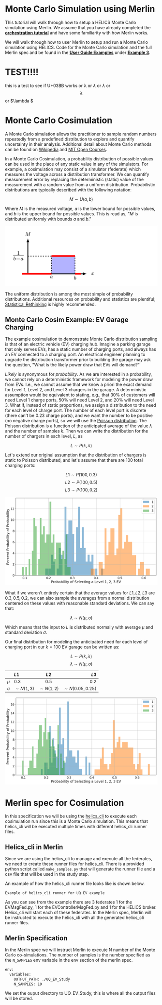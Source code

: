 
# Monte Carlo Simulation using Merlin

This tutorial will walk through how to setup a HELICS Monte Carlo simulation
using Merlin. We assume that you have already completed the
[**orchestration tutorial**](orchestration.md) and have some
familiarity with how Merlin works.

We will walk through how to user Merlin to setup and run a Monte Carlo simulation using HELICS. Code for the Monte Carlo simulation and the
full Merlin spec and be found in the [**User Guide Examples**](https://github.com/GMLC-TDC/HELICS/tree/v3userguide/examples/user_guide_examples/) under [**Example 3**](https://github.com/GMLC-TDC/HELICS/tree/v3userguide/examples/user_guide_examples/Example_3).

# TEST!!!!

this is a test to see if U+03BB works or λ or $\lambda$ or _λ_ or $$\lambda$$ or $\lambda $ 

# Monte Carlo Cosimulation

A Monte Carlo simulation allows the practitioner to sample random numbers repeatedly from a predefined distribution to explore and quantify uncertainty in their analysis. Additional detail about Monte Carlo methods can be found on [Wikipedia](https://en.wikipedia.org/wiki/Monte_Carlo_method) and [MIT Open Courses](https://www.youtube.com/watch?v=OgO1gpXSUzU).

In a Monte Carlo Cosimulation, a probability distribution of possible values can be   used in the place of any static value in any of the simulators. For example, a cosimulation may consist of a simulator (federate) which measures the voltage across a distribution transformer. We can quantify measurement error by replacing the deterministic (static) value of the measurement with a random value from a uniform distribution. Probabilistic distributions are typically described with the following notation:

$$ M \sim U(a,b) $$

Where $M$ is the measured voltage, $a$ is the lower bound for possible values, and $b$ is the upper bound for possible values. This is read as, "$M$
 is distributed uniformly with bounds $a$ and $b$." 
 
 ![](../img/uniform_dist.png)

The uniform distribution is among the most simple of probability distributions. Additional resources on probability and statistics are plentiful; [Statistical Rethinking](https://xcelab.net/rm/statistical-rethinking/) is highly recommended.

## Monte Carlo Cosim Example: EV Garage Charging

The example cosimulation to demonstrate Monte Carlo distribution sampling is that of an electric vehicle (EV) charging hub. Imagine a parking garage that only serves EVs, has a static number of charging ports, and always has an EV connected to a charging port. An electrical engineer planning to upgrade the distribution transformer prior to building the garage may ask the question, "What is the likely power draw that EVs will demand?"

*Likely* is synonymous for *probability*. As we are interested in a probability, we cannot rely on a deterministic framework for modeling the power draw from EVs. I.e., we cannot assume that we know a priori the exact demand for Level 1, Level 2, and Level 3 chargers in the garage. A deterministic assumption would be equivalent to stating, e.g., that 30% of customers will need Level 1 charge ports, 50% will need Level 2, and 20% will need Level 3. What if, instead of static proportions, we assign a distribution to the need for each level of charge port. The number of each level port is discrete (there can't be 0.23 charge ports), and we want the number to be positive (no negative charge ports), so we will use the [Poisson distribution](https://en.wikipedia.org/wiki/Poisson_distribution). The Poisson distribution is a function of the anticipated average of the value $\lambda$ and the number of samples $k$. Then we can write the distribution for the number of chargers in each level, $L$, as

 $$ L \sim P(k,\lambda) $$

Let's extend our original assumption that the distribution of chargers is static to Poisson distributed, and let's assume that there are 100 total charging ports:

 $$ L1 \sim P(100,0.3) $$
 $$ L2 \sim P(100,0.5) $$
 $$ L3 \sim P(100,0.2) $$
 
  ![](../img/EVPoisson.png)
 
 What if we weren't entirely certain that the average values for $L1, L2, L3$ are $0.3, 0.5, 0.2$, we can also sample the averages from a normal distribution centered on these values with reasonable standard deviations. We can say that:
 
 $$ \lambda \sim N(\mu,\sigma) $$
 
 Which means that the input to $L$ is distributed normally with average $\mu$ and standard deviation $\sigma$.
 
 Our final distribution for modeling the anticipated need for each level of charging port in our $k = 100$ EV garage can be written as:
 
 $$ L \sim P(k,\lambda) $$
 $$ \lambda \sim N(\mu,\sigma)  $$
 
<center>

|			  | $L1$   |      $L2$      |  $L3$ |
|----------|:----------|:-------------:|------:|
| $\mu$ |  0.3|  0.5 | 0.2|
| $\sigma$ |  $\sim N(1,3)$ |    $\sim N(1,2)$   |   $\sim N(0.05,0.25)$ |

</center>

  ![](../img/EVfulldist.png)
 
# Merlin spec for Cosimulation
In this specification we will be using the
[helics_cli](https://github.com/GMLC-TDC/helics-cli) to execute each
cosimulation run since this is a Monte Carlo simulation. This means
that helics\_cli will be executed multiple times with different
helics_cli runner files. 

## Helics_cli in Merlin

Since we are using the helics\_cli to manage and execute all the
federates, we need to create these runner files for helics_cli.
There is a provided python script called `make_samples.py` that will
generate the runner file and a csv file that will be used in the
study step.

An example of how the helics_cli runner file looks like is shown
below.

```
Example of helics_cli runner for UQ EV example
```

As you can see from the example there are 3 federates 1 for the
EVMsgFed.py, 1 for the EVControllerMsgFed.py and 1 for the HELICS
broker. Helics\_cli will start each of these federates. In the Merlin
spec, Merlin will be instructed to execute the helics\_cli with all the
generated helics\_cli runner files.

## Merlin Specification

In the Merlin spec we will instruct Merlin to execute N number of the
Monte Carlo co-simulations. The number of samples is the number
specified as the `N_SAMPLES` env variable in the env section of the
merlin spec.

```
env:
  variables:
    OUTPUT_PATH: ./UQ_EV_Study
    N_SAMPLES: 10	
```

We set the ouput directory to UQ_EV_Study, this is where all the
output files will be stored.



